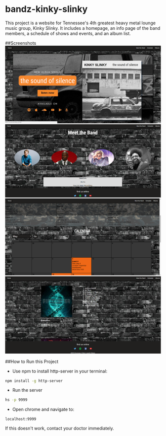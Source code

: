 # bandz-kinky-slinky

This project is a website for Tennessee's 4th greatest heavy metal lounge music group, Kinky Slinky.
It includes a homepage, an info page of the band members, a schedule of shows and events, and an album list.

##Screenshots
![Home Page](./images/homescreen.png)
![Band Page](./images/bandscreen.png)
![Schedule Page](./images/schedulescreen.png)
![Albums Page](./images/albumsscreen.png)

##How to Run this Project
* Use npm to install http-server in your terminal:
```sh
npm install -g http-server
```
* Run the server
```sh
hs -p 9999
```
* Open chrome and navigate to:
```
localhost:9999
```
If this doesn't work, contact your doctor immediately.  